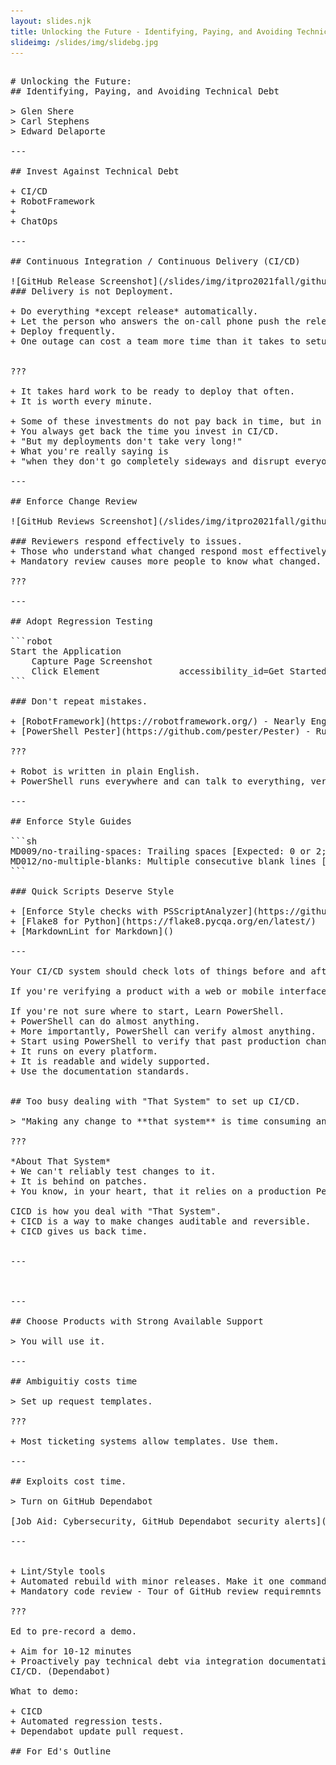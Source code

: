 ```yaml
---
layout: slides.njk
title: Unlocking the Future - Identifying, Paying, and Avoiding Technical Debt - Edward Delaporte
slideimg: /slides/img/slidebg.jpg
---
```


<pre>

# Unlocking the Future:
## Identifying, Paying, and Avoiding Technical Debt

> Glen Shere
> Carl Stephens
> Edward Delaporte

---

## Invest Against Technical Debt

+ CI/CD
+ RobotFramework
+ 
+ ChatOps

---

## Continuous Integration / Continuous Delivery (CI/CD)

![GitHub Release Screenshot](/slides/img/itpro2021fall/github_release.PNG)
### Delivery is not Deployment.

+ Do everything *except release* automatically.
+ Let the person who answers the on-call phone push the release button.
+ Deploy frequently.
+ One outage can cost a team more time than it takes to setup CI/CD.


???

+ It takes hard work to be ready to deploy that often.
+ It is worth every minute.

+ Some of these investments do not pay back in time, but in better outcomes.
+ You always get back the time you invest in CI/CD.
+ "But my deployments don't take very long!" 
+ What you're really saying is 
+ "when they don't go completely sideways and disrupt everyone's work for hours or days."

---

## Enforce Change Review

![GitHub Reviews Screenshot](/slides/img/itpro2021fall/github_reviewers.PNG)

### Reviewers respond effectively to issues.
+ Those who understand what changed respond most effectively to issues.
+ Mandatory review causes more people to know what changed.

???

---

## Adopt Regression Testing

```robot
Start the Application
    Capture Page Screenshot     
    Click Element               accessibility_id=Get Started
```

### Don't repeat mistakes.

+ [RobotFramework](https://robotframework.org/) - Nearly English syntax.
+ [PowerShell Pester](https://github.com/pester/Pester) - Runs anywhere, talks to everything.

???

+ Robot is written in plain English.
+ PowerShell runs everywhere and can talk to everything, very readable.

---

## Enforce Style Guides 

```sh
MD009/no-trailing-spaces: Trailing spaces [Expected: 0 or 2; Actual: 1]
MD012/no-multiple-blanks: Multiple consecutive blank lines [Expected: 1; Actual: 2]
```

### Quick Scripts Deserve Style

+ [Enforce Style checks with PSScriptAnalyzer](https://github.com/PowerShell/PSScriptAnalyzer)
+ [Flake8 for Python](https://flake8.pycqa.org/en/latest/)
+ [MarkdownLint for Markdown]()

---

Your CI/CD system should check lots of things before and after each production change.

If you're verifying a product with a web or mobile interface, learn RobotFramework.

If you're not sure where to start, Learn PowerShell.
+ PowerShell can do almost anything.
+ More importantly, PowerShell can verify almost anything.
+ Start using PowerShell to verify that past production change mistakes don't happen again.
+ It runs on every platform.
+ It is readable and widely supported.
+ Use the documentation standards.


## Too busy dealing with "That System" to set up CI/CD.

> "Making any change to **that system** is time consuming and dangerous."

???

*About That System*
+ We can't reliably test changes to it.
+ It is behind on patches.
+ You know, in your heart, that it relies on a production Perl script everyone has forgotten.

CICD is how you deal with "That System".
+ CICD is a way to make changes auditable and reversible.
+ CICD gives us back time.


---



---

## Choose Products with Strong Available Support

> You will use it.

---

## Ambiguitiy costs time

> Set up request templates.

???

+ Most ticketing systems allow templates. Use them.

---

## Exploits cost time.

> Turn on GitHub Dependabot

[Job Aid: Cybersecurity, GitHub Dependabot security alerts](https://answers.uillinois.edu/illinois/110071)

---


+ Lint/Style tools
+ Automated rebuild with minor releases. Make it one command, or make it automated.
+ Mandatory code review - Tour of GitHub review requiremnts and branch protections here.

???

Ed to pre-record a demo.

+ Aim for 10-12 minutes
+ Proactively pay technical debt via integration documentation, test suites, regression,
CI/CD. (Dependabot)

What to demo:

+ CICD
+ Automated regression tests.
+ Dependabot update pull request.

## For Ed's Outline


</pre>
